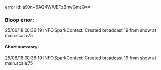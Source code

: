 error id: a90n+6AQ4W/UETzBhwGmzQ==
### Bloop error:

25/06/18 00:36:19 INFO SparkContext: Created broadcast 19 from show at main.scala:75
#### Short summary: 

25/06/18 00:36:19 INFO SparkContext: Created broadcast 19 from show at main.scala:75